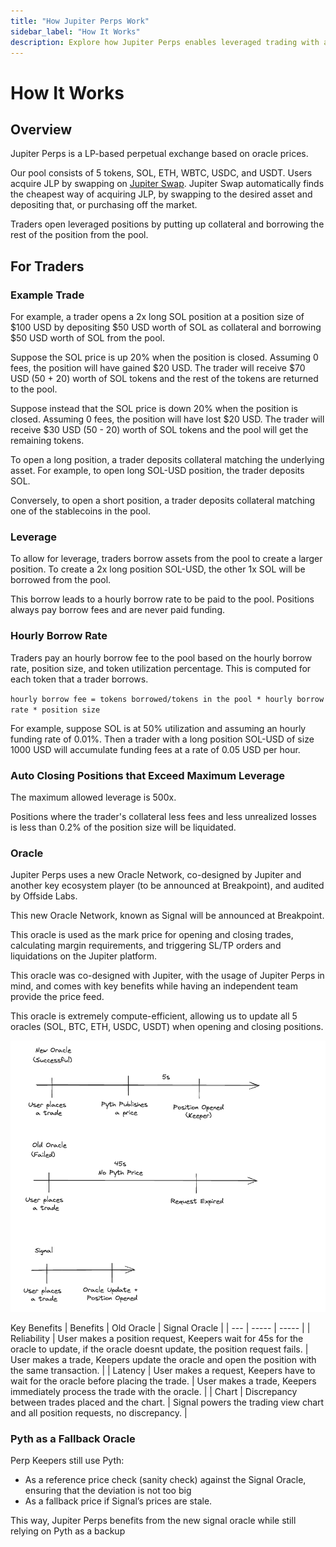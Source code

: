 ```yaml
---
title: "How Jupiter Perps Work"
sidebar_label: "How It Works"
description: Explore how Jupiter Perps enables leveraged trading with a LP-based model and integration with Pyth oracles for accuracy.
---
```


<head>
    <title>Understanding How Jupiter Perps Work: Complete Guide</title>
    <meta name="twitter:card" content="summary" />
</head>

# How It Works

## Overview

Jupiter Perps is a LP-based perpetual exchange based on oracle prices.

Our pool consists of 5 tokens, SOL, ETH, WBTC, USDC, and USDT. Users acquire JLP by swapping on [Jupiter Swap](https://jup.ag/swap/USDC-JLP). Jupiter Swap automatically finds the cheapest way of acquiring JLP, by swapping to the desired asset and depositing that, or purchasing off the market.

Traders open leveraged positions by putting up collateral and borrowing
the rest of the position from the pool.

## For Traders

### Example Trade

For example, a trader opens a 2x long SOL position at a position size of $100
USD by depositing $50 USD worth of SOL as collateral and borrowing $50 USD
worth of SOL from the pool.

Suppose the SOL price is up 20% when the position is closed. Assuming 0 fees,
the position will have gained $20 USD. The trader will receive $70 USD (50 + 20)
worth of SOL tokens and the rest of the tokens are returned to the pool.

Suppose instead that the SOL price is down 20% when the position is closed.
Assuming 0 fees, the position will have lost $20 USD. The trader will receive
$30 USD (50 - 20) worth of SOL tokens and the pool will get the remaining
tokens.

To open a long position, a trader deposits collateral matching the underlying
asset. For example, to open long SOL-USD position, the trader deposits SOL.

Conversely, to open a short position, a trader deposits collateral matching one
of the stablecoins in the pool.

### Leverage

To allow for leverage, traders borrow assets from the pool to create a
larger position. To create a 2x long position SOL-USD, the other 1x SOL will be
borrowed from the pool.

This borrow leads to a hourly borrow rate to be paid to the pool. Positions always pay borrow fees and are never paid funding.

### Hourly Borrow Rate

Traders pay an hourly borrow fee to the pool based on the hourly borrow rate, position size, and
token utilization percentage. This is computed for each token that a trader borrows.

`hourly borrow fee = tokens borrowed/tokens in the pool * hourly borrow rate * position size`

For example, suppose SOL is at 50% utilization and assuming an hourly funding
rate of 0.01%. Then a trader with a long position SOL-USD of size 1000 USD will
accumulate funding fees at a rate of 0.05 USD per hour.

### Auto Closing Positions that Exceed Maximum Leverage

The maximum allowed leverage is 500x.

Positions where the trader's collateral less fees and less unrealized losses is less than 0.2% of the position size will be liquidated.

### Oracle

Jupiter Perps uses a new Oracle Network, co-designed by Jupiter and another key ecosystem player (to be announced at Breakpoint), and audited by Offside Labs.

This new Oracle Network, known as Signal will be announced at Breakpoint.

This oracle is used as the mark price for opening and closing trades, calculating margin requirements, and triggering SL/TP orders and liquidations on the Jupiter platform.

This oracle was co-designed with Jupiter, with the usage of Jupiter Perps in mind, and comes with key benefits while having an independent team provide the price feed.

This oracle is extremely compute-efficient, allowing us to update all 5 oracles (SOL, BTC, ETH, USDC, USDT) when opening and closing positions.

![Perps Timeline](image-1.png)

Key Benefits
| Benefits | Old Oracle | Signal Oracle |
| --- | ----- | ----- |
| Reliability | User makes a position request, Keepers wait for 45s for the oracle to update, if the oracle doesnt update, the position request fails. | User makes a trade, Keepers update the oracle and open the position with the same transaction. |
| Latency | User makes a request, Keepers have to wait for the oracle before placing the trade. | User makes a trade, Keepers immediately process the trade with the oracle. |
| Chart | Discrepancy between trades placed and the chart. | Signal powers the trading view chart and all position requests, no discrepancy. |

### Pyth as a Fallback Oracle

Perp Keepers still use Pyth:

- As a reference price check (sanity check) against the Signal Oracle, ensuring that the deviation is not too big
- As a fallback price if Signal’s prices are stale.

This way, Jupiter Perps benefits from the new signal oracle while still relying on Pyth as a backup
